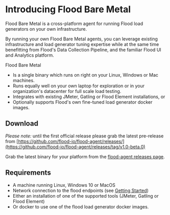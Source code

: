 # Introducing Flood Bare Metal

Flood Bare Metal is a cross-platform agent for running Flood load generators on your own infrastructure.

By running your own Flood Bare Metal agents, you can leverage existing infrastructure and load generator tuning expertise while at the same time benefitting from Flood's Data Collection Pipeline, and the familiar Flood UI and Analytics platform.

Flood Bare Metal

* Is a single binary which runs on right on your Linux, Windows or Mac machines.
* Runs equally well on your own laptop for exploration or in your organization's datacenter for full scale load testing. 
* Integrates with existing JMeter, Gatling or Flood Element installations, or
* Optionally supports Flood's own fine-tuned load generator docker images.

## Download

_Please note:_ until the first official release please grab the latest pre-release from [https://github.com/flood-io/flood-agent/releases/](https://github.com/flood-io/flood-agent/releases/tag/v1.0-beta.0)

Grab the latest binary for your platform from the [flood-agent releases page](https://github.com/flood-io/flood-agent/releases/latest).

## Requirements

* A machine running Linux, Windows 10 or MacOS
* Network connection to the flood endpoints \(see [Getting Started](getting-started.md#firewall-preparation)\)
* Either an installation of one of the supported tools \(JMeter, Gatling or Flood Element\)
* Or docker to use one of the flood load generator docker images.

